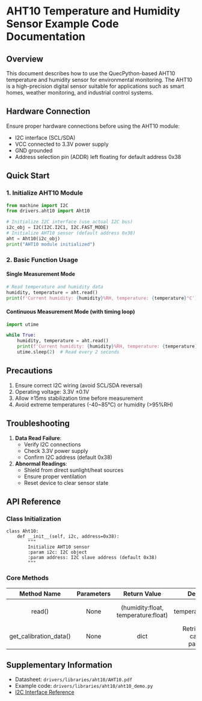 # AHT10 Temperature and Humidity Sensor Example Code Documentation

## Overview

This document describes how to use the QuecPython-based AHT10 temperature and humidity sensor for environmental monitoring. The AHT10 is a high-precision digital sensor suitable for applications such as smart homes, weather monitoring, and industrial control systems.

## Hardware Connection

Ensure proper hardware connections before using the AHT10 module:

- I2C interface (SCL/SDA)
- VCC connected to 3.3V power supply
- GND grounded
- Address selection pin (ADDR) left floating for default address 0x38

## Quick Start

### 1. Initialize AHT10 Module

```python
from machine import I2C
from drivers.aht10 import Aht10

# Initialize I2C interface (use actual I2C bus)
i2c_obj = I2C(I2C.I2C1, I2C.FAST_MODE)
# Initialize AHT10 sensor (default address 0x38)
aht = Aht10(i2c_obj)
print("AHT10 module initialized")
```

### 2. Basic Function Usage

#### Single Measurement Mode

```python
# Read temperature and humidity data
humidity, temperature = aht.read()
print(f'Current humidity: {humidity}%RH, temperature: {temperature}°C')
```

#### Continuous Measurement Mode (with timing loop)

```python
import utime

while True:
    humidity, temperature = aht.read()
    print(f'Current humidity: {humidity}%RH, temperature: {temperature}°C')
    utime.sleep(2)  # Read every 2 seconds
```

## Precautions

1. Ensure correct I2C wiring (avoid SCL/SDA reversal)
2. Operating voltage: 3.3V ±0.1V
3. Allow ≥15ms stabilization time before measurement
4. Avoid extreme temperatures (-40~85°C) or humidity (>95%RH)

## Troubleshooting

1. **Data Read Failure**:
   - Verify I2C connections
   - Check 3.3V power supply
   - Confirm I2C address (default 0x38)
2. **Abnormal Readings**:
   - Shield from direct sunlight/heat sources
   - Ensure proper ventilation
   - Reset device to clear sensor state

## API Reference

### Class Initialization

```
class Aht10:
    def __init__(self, i2c, address=0x38):
        """
        Initialize AHT10 sensor
        :param i2c: I2C object
        :param address: I2C slave address (default 0x38)
        """
```

### Core Methods

|      Method Name       | Parameters |            Return Value             |              Description               |
| :--------------------: | :--------: | :---------------------------------: | :------------------------------------: |
|         read()         |    None    | (humidity:float, temperature:float) |     Get temperature/humidity data      |
| get_calibration_data() |    None    |                dict                 | Retrieve sensor calibration parameters |

## Supplementary Information

- Datasheet: `drivers/libraries/aht10/AHT10.pdf`
- Example code: `drivers/libraries/aht10/aht10_demo.py`
- [I2C Interface Reference]()
